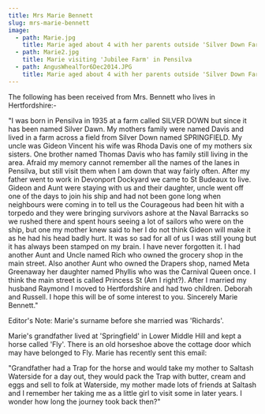```yaml
---
title: Mrs Marie Bennett
slug: mrs-marie-bennett
image:
  - path: Marie.jpg
    title: Marie aged about 4 with her parents outside 'Silver Down Farm' in Shute Lane, Pensilva
  - path: Marie2.jpg
    title: Marie visiting 'Jubilee Farm' in Pensilva
  - path: AngusWhealTor6Dec2014.JPG
    title: Marie aged about 4 with her parents outside 'Silver Down Farm' in Shute Lane, Pensilva
---
```


The following has been received from Mrs. Bennett who lives in Hertfordshire:-

"I was born in Pensilva in 1935 at a farm called SILVER DOWN but since it has been named Silver Dawn. My mothers family were named Davis and lived in a farm across a field from Silver Down named SPRINGFIELD. My uncle was Gideon Vincent his wife was Rhoda Davis one of my mothers six sisters. One brother named Thomas Davis who has family still living in the area. Afraid my memory cannot remember all the names of the lanes in Pensilva, but still visit them when I am down that way fairly often. After my father went to work in Devonport Dockyard we came to St Budeaux to live. Gideon and Aunt were staying with us and their daughter, uncle went off one of the days to join his ship and had not been gone long when neighbours were coming in to tell us the Courageous had been hit with a torpedo and they were bringing survivors ashore at the Naval Barracks so we rushed there and spent hours seeing a lot of sailors who were on the ship, but one my mother knew said to her I do not think Gideon will make it as he had his head badly hurt. It was so sad for all of us I was still young but it has always been stamped on my brain. I have never forgotten it. I had another Aunt and Uncle named Rich who owned the grocery shop in the main street. Also another Aunt who owned the Drapers shop, named Meta Greenaway her daughter named Phyllis who was the Carnival Queen once. I think the main street is called Princess St (Am I right?). After I married my husband Raymond I moved to Hertfordshire and had two children. Deborah and Russell. I hope this will be of some interest to you. Sincerely Marie Bennett."

Editor's Note: Marie's surname before she married was 'Richards'.

Marie's grandfather lived at 'Springfield' in Lower Middle Hill and kept a horse called 'Fly'. There is an old horseshoe above the cottage door which may have belonged to Fly. Marie has recently sent this email:

"Grandfather had a Trap for the horse and would take my mother to Saltash Waterside for a day out, they would pack the Trap with butter, cream and eggs and sell to folk at Waterside, my mother made lots of friends at Saltash and I remember her taking me as a little girl to visit some in later years. I wonder how long the journey took back then?"
